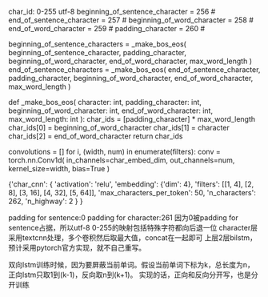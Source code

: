 char_id: 0-255 utf-8
beginning_of_sentence_character = 256  # <begin sentence>
end_of_sentence_character = 257  # <end sentence>
beginning_of_word_character = 258  # <begin word>
end_of_word_character = 259  # <end word>
padding_character = 260 # <padding>

beginning_of_sentence_characters = _make_bos_eos(
        beginning_of_sentence_character,
        padding_character,
        beginning_of_word_character,
        end_of_word_character,
        max_word_length
)
end_of_sentence_characters = _make_bos_eos(
        end_of_sentence_character,
        padding_character,
        beginning_of_word_character,
        end_of_word_character,
        max_word_length
)

def _make_bos_eos(
        character: int,
        padding_character: int,
        beginning_of_word_character: int,
        end_of_word_character: int,
        max_word_length: int
):
    char_ids = [padding_character] * max_word_length
    char_ids[0] = beginning_of_word_character
    char_ids[1] = character
    char_ids[2] = end_of_word_character
    return char_ids

convolutions = []
for i, (width, num) in enumerate(filters):
    conv = torch.nn.Conv1d(
            in_channels=char_embed_dim,
            out_channels=num,
            kernel_size=width,
            bias=True
    )

{'char_cnn': {
    'activation': 'relu',
    'embedding': {'dim': 4},
    'filters': [[1, 4], [2, 8], [3, 16], [4, 32], [5, 64]],
    'max_characters_per_token': 50,
    'n_characters': 262,
    'n_highway': 2
    }
}

padding for sentence:0
padding for character:261
因为0被padding for sentence占据，所以utf-8 0-255的映射包括特殊字符都向后退一位
character层采用textcnn处理，多个卷积然后取最大值，concat在一起即可
上层2层bilstm，预计采用pytorch官方实现，就不自己重写。

双向lstm训练时候，因为要屏蔽当前单词。假设当前单词下标为k，总长度为n，正向lstm只取1到(k-1)，反向取n到(k+1)。
实现的话，正向和反向分开写，也是分开训练